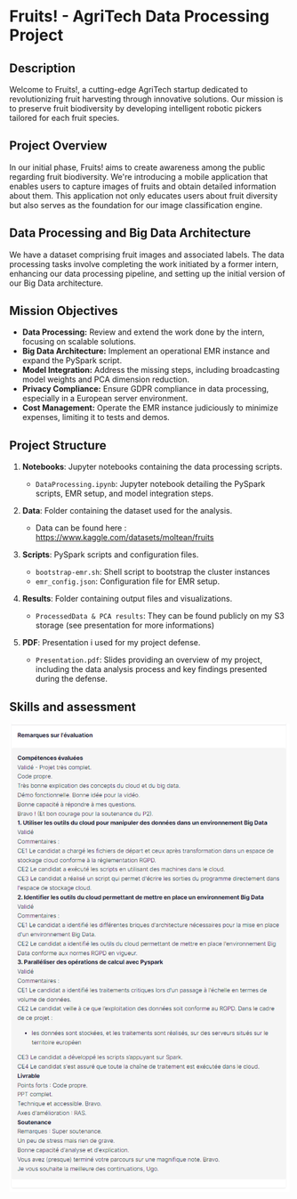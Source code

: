 # Fruits! - AgriTech Data Processing Project

## Description
Welcome to Fruits!, a cutting-edge AgriTech startup dedicated to revolutionizing fruit harvesting through innovative solutions. Our mission is to preserve fruit biodiversity by developing intelligent robotic pickers tailored for each fruit species.

## Project Overview
In our initial phase, Fruits! aims to create awareness among the public regarding fruit biodiversity. We're introducing a mobile application that enables users to capture images of fruits and obtain detailed information about them. This application not only educates users about fruit diversity but also serves as the foundation for our image classification engine.

## Data Processing and Big Data Architecture
We have a dataset comprising fruit images and associated labels. The data processing tasks involve completing the work initiated by a former intern, enhancing our data processing pipeline, and setting up the initial version of our Big Data architecture. 

## Mission Objectives
- **Data Processing:** Review and extend the work done by the intern, focusing on scalable solutions.
- **Big Data Architecture:** Implement an operational EMR instance and expand the PySpark script.
- **Model Integration:** Address the missing steps, including broadcasting model weights and PCA dimension reduction.
- **Privacy Compliance:** Ensure GDPR compliance in data processing, especially in a European server environment.
- **Cost Management:** Operate the EMR instance judiciously to minimize expenses, limiting it to tests and demos.

## Project Structure
1. **Notebooks**: Jupyter notebooks containing the data processing scripts.
    - `DataProcessing.ipynb`: Jupyter notebook detailing the PySpark scripts, EMR setup, and model integration steps.
  
2. **Data**: Folder containing the dataset used for the analysis.
    - Data can be found here : https://www.kaggle.com/datasets/moltean/fruits

3. **Scripts**: PySpark scripts and configuration files.
    - `bootstrap-emr.sh`: Shell script to bootstrap the cluster instances
    - `emr_config.json`: Configuration file for EMR setup.

4. **Results**: Folder containing output files and visualizations.
    - `ProcessedData & PCA results`: They can be found publicly on my S3 storage (see presentation for more informations) 

5. **PDF**: Presentation i used for my project defense.
    - `Presentation.pdf`: Slides providing an overview of my project, including the data analysis process and key findings presented during the defense.


## Skills and assessment 
![Eval](Evaluation_P8.png)
